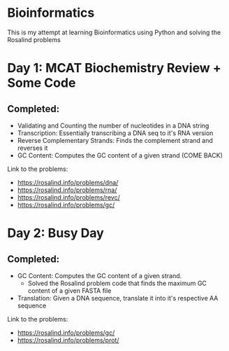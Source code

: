# Bioinformatics
This is my attempt at learning Bioinformatics using Python and solving the Rosalind problems


# Day 1: MCAT Biochemistry Review + Some Code

## Completed:
- Validating and Counting the number of nucleotides in a DNA string
- Transcription: Essentially transcribing a DNA seq to it's RNA version
- Reverse Complementary Strands: Finds the complement strand and reverses it
- GC Content: Computes the GC content of a given strand (COME BACK)

Link to the problems: 
- https://rosalind.info/problems/dna/
- https://rosalind.info/problems/rna/
- https://rosalind.info/problems/revc/
- https://rosalind.info/problems/gc/


# Day 2: Busy Day
## Completed:
- GC Content: Computes the GC content of a given strand.
    - Solved the Rosalind problem code that finds the maximum GC content of a given FASTA file
- Translation: Given a DNA sequence, translate it into it's respective AA sequence

Link to the problems: 
- https://rosalind.info/problems/gc/
- https://rosalind.info/problems/prot/

